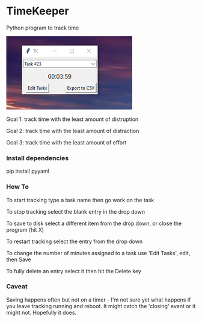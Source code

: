 # TimeKeeper
Python program to track time

![Alt-text](images/tk-1.png)

Goal 1: track time with the least amount of distruption

Goal 2: track time with the least amount of distraction

Goal 3: track time with the least amount of effort

### Install dependencies
pip install pyyaml

### How To

To start tracking type a task name then go work on the task

To stop tracking select the blank entry in the drop down

To save to disk select a different item from the drop down, or close the program (hit X)

To restart tracking select the entry from the drop down

To change the number of minutes assigned to a task use 'Edit Tasks', edit, then Save

To fully delete an entry select it then hit the Delete key

### Caveat

Saving happens often but not on a timer - I'm not sure yet what happens if you leave tracking running and reboot. It might catch the 'closing' event or it might not. Hopefully it does.
